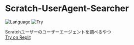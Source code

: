 # Scratch-UserAgent-Searcher
![Language](https://img.shields.io/badge/Language-Node.js-brightgreen?logo=node.js&style=flat-square)
![Try](https://img.shields.io/badge/Try-Replit-blue?logo=replit&style=flat-square)

Scratchユーザーのユーザーエージェントを調べるやつ  
[Try on Replit](https://replit.com/@devmodoki/Scratch-UserAgent-Searcher)
